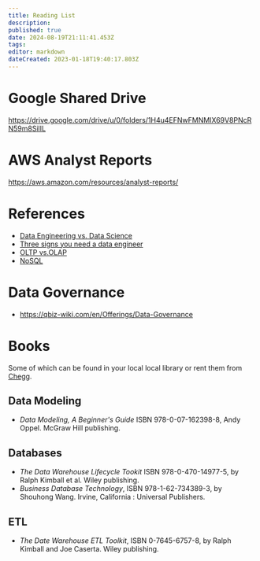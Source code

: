 ```yaml
---
title: Reading List
description: 
published: true
date: 2024-08-19T21:11:41.453Z
tags: 
editor: markdown
dateCreated: 2023-01-18T19:40:17.803Z
---
```


# Google Shared Drive
https://drive.google.com/drive/u/0/folders/1H4u4EFNwFMNMIX69V8PNcRN59m8SilIL

# AWS Analyst Reports
https://aws.amazon.com/resources/analyst-reports/

# References
- [Data Engineering vs. Data Science](https://www.snowflake.com/trending/data-science-vs-data-engineering)
- [Three signs you need a data engineer](https://www.immuta.com/articles/3-signs-you-need-a-data-engineer/)
- [OLTP vs.OLAP](https://www.spiceworks.com/tech/artificial-intelligence/articles/olap-vs-oltp/)
- [NoSQL](https://en.wikipedia.org/wiki/NoSQL)

# Data Governance 
 - https://qbiz-wiki.com/en/Offerings/Data-Governance
 
# Books
Some of which can be found in your local local library or rent them from [Chegg](https://www.chegg.com/).

## Data Modeling
* *Data Modeling, A Beginner's Guide*  ISBN 978-0-07-162398-8, Andy Oppel.  McGraw Hill publishing.

## Databases
* *The Data Warehouse Lifecycle Tookit* ISBN 978-0-470-14977-5, by Ralph Kimball et al.  Wiley publishing.
* *Business Database Technology*, ISBN 978-1-62-734389-3, by Shouhong Wang.  Irvine, California : Universal Publishers.

## ETL
* *The Date Warehouse ETL Toolkit*, ISBN 0-7645-6757-8, by Ralph Kimball and Joe Caserta.  Wiley publishing.